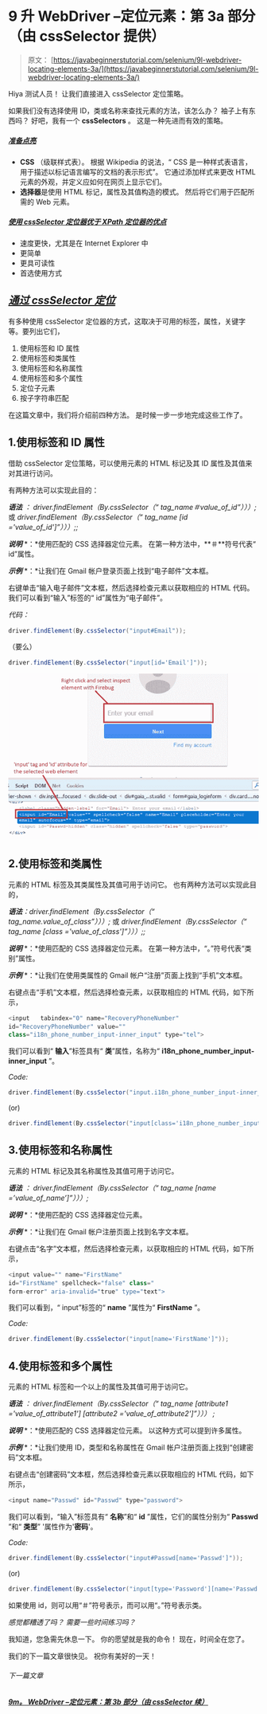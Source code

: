# 9 升 WebDriver –定位元素：第 3a 部分（由 cssSelector 提供）

> 原文： [https://javabeginnerstutorial.com/selenium/9l-webdriver-locating-elements-3a/](https://javabeginnerstutorial.com/selenium/9l-webdriver-locating-elements-3a/)

Hiya 测试人员！ 让我们直接进入 cssSelector 定位策略。

如果我们没有选择使用 ID，类或名称来查找元素的方法，该怎么办？ 袖子上有东西吗？ 好吧，我有一个 **cssSelectors** 。 这是一种先进而有效的策略。

##### *<u>准备点亮</u>*

*   **CSS** （级联样式表）。 根据 Wikipedia 的说法，“ CSS 是一种样式表语言，用于描述以标记语言编写的文档的表示形式”。 它通过添加样式来更改 HTML 元素的外观，并定义应如何在网页上显示它们。
*   **选择器**是使用 HTML 标记，属性及其值构造的模式。 然后将它们用于匹配所需的 Web 元素。

##### *<u>使用 cssSelector 定位器优于 XPath 定位器的优点</u>*

*   速度更快，尤其是在 Internet Explorer 中
*   更简单
*   更具可读性
*   首选使用方式

## *<u>通过 cssSelector 定位</u>*

有多种使用 cssSelector 定位器的方式，这取决于可用的标签，属性，关键字等。要列出它们，

1.  使用标签和 ID 属性
2.  使用标签和类属性
3.  使用标签和名称属性
4.  使用标签和多个属性
5.  定位子元素
6.  按子字符串匹配

在这篇文章中，我们将介绍前四种方法。 是时候一步一步地完成这些工作了。

## 1.使用标签和 ID 属性

借助 cssSelector 定位策略，可以使用元素的 HTML 标记及其 ID 属性及其值来对其进行访问。

有两种方法可以实现此目的：

***语法*** *：* *driver.findElement（By.cssSelector（“ tag_name＃value_of_id”）））;*
或
*driver.findElement（By.cssSelector（“ tag_name [id ='value_of_id']”）））;;*

***说明*** *：*使用匹配的 CSS 选择器定位元素。 在第一种方法中，**＃**符号代表“ id”属性。

***示例*** *：*让我们在 Gmail 帐户登录页面上找到“电子邮件”文本框。

右键单击“输入电子邮件”文本框，然后选择检查元素以获取相应的 HTML 代码。 我们可以看到“输入”标签的“ id”属性为“电子邮件”。

*代码：*

```java
driver.findElement(By.cssSelector("input#Email"));
```

（要么）

```java
driver.findElement(By.cssSelector("input[id='Email']"));
```

![By cssSelector](img/ef82f235798b42892dedae6b0b8a9842.png)

## 2.使用标签和类属性

元素的 HTML 标签及其类属性及其值可用于访问它。 也有两种方法可以实现此目的，

***语法**：driver.findElement（By.cssSelector（“ tag_name.value_of_class”）））;*
或
*driver.findElement（By.cssSelector（“ tag_name [class ='value_of_class']”）））;;*

***说明*** *：*使用匹配的 CSS 选择器定位元素。 在第一种方法中，“。”符号代表“类别”属性。

***示例*** *：*让我们在使用类属性的 Gmail 帐户“注册”页面上找到“手机”文本框。

右键点击“手机”文本框，然后选择检查元素，以获取相应的 HTML 代码，如下所示，

```java
<input   tabindex="0" name="RecoveryPhoneNumber" 
id="RecoveryPhoneNumber" value="" 
class="i18n_phone_number_input-inner_input" type="tel">
```

我们可以看到“ **输入**”标签具有“ **类**”属性，名称为“ **i18n_phone_number_input-inner_input** ”。

*Code:*

```java
driver.findElement(By.cssSelector("input.i18n_phone_number_input-inner_input "));
```

(or)

```java
driver.findElement(By.cssSelector("input[class='i18n_phone_number_input-inner_input']"));
```

## 3.使用标签和名称属性

元素的 HTML 标记及其名称属性及其值可用于访问它。

***语法*** *：* *driver.findElement（By.cssSelector（“ tag_name [name =’value_of_name’]”）））;*

***说明*** *：*使用匹配的 CSS 选择器定位元素。

***示例*** *：*让我们在 Gmail 帐户注册页面上找到名字文本框。

右键点击“名字”文本框，然后选择检查元素，以获取相应的 HTML 代码，如下所示，

```java
<input value="" name="FirstName" 
id="FirstName" spellcheck="false" class="   
form-error" aria-invalid="true" type="text">
```

我们可以看到，“ input”标签的“ **name** ”属性为“ **FirstName** ”。

*Code:*

```java
driver.findElement(By.cssSelector("input[name='FirstName']"));
```

## 4.使用标签和多个属性

元素的 HTML 标签和一个以上的属性及其值可用于访问它。

***语法*** *：* *driver.findElement（By.cssSelector（“ tag_name [attribute1 ='value_of_attribute1'] [attribute2 ='value_of_attribute2']”））） ;*

***说明*** *：*使用匹配的 CSS 选择器定位元素。 以这种方式可以提到许多属性。

***示例*** *：*让我们使用 ID，类型和名称属性在 Gmail 帐户注册页面上找到“创建密码”文本框。

右键点击“创建密码”文本框，然后选择检查元素以获取相应的 HTML 代码，如下所示，

```java
<input name="Passwd" id="Passwd" type="password">
```

我们可以看到，“输入”标签具有“ **名称**”和“ **id** ”属性，它们的属性分别为“ **Passwd** ”和“ **类型**” '属性作为'**密码**'。

*Code:*

```java
driver.findElement(By.cssSelector("input#Passwd[name='Passwd']"));
```

(or)

```java
driver.findElement(By.cssSelector("input[type='Password'][name='Passwd'"));
```

如果使用 id，则可以用“＃”符号表示，而可以用“。”符号表示类。

*感觉都糟透了吗？* *需要一些时间练习吗？*

我知道，您急需先休息一下。 你的愿望就是我的命令！ 现在，时间全在您了。

我们的下一篇文章很快见。 祝你有美好的一天！

###### 下一篇文章

##### [9m。 WebDriver –定位元素：第 3b 部分（由 cssSelector 续）](https://javabeginnerstutorial.com/selenium/9m-webdriver-locating-elements-3b/ "9m. WebDriver – Locating elements: Part 3b (by cssSelector contd.)")